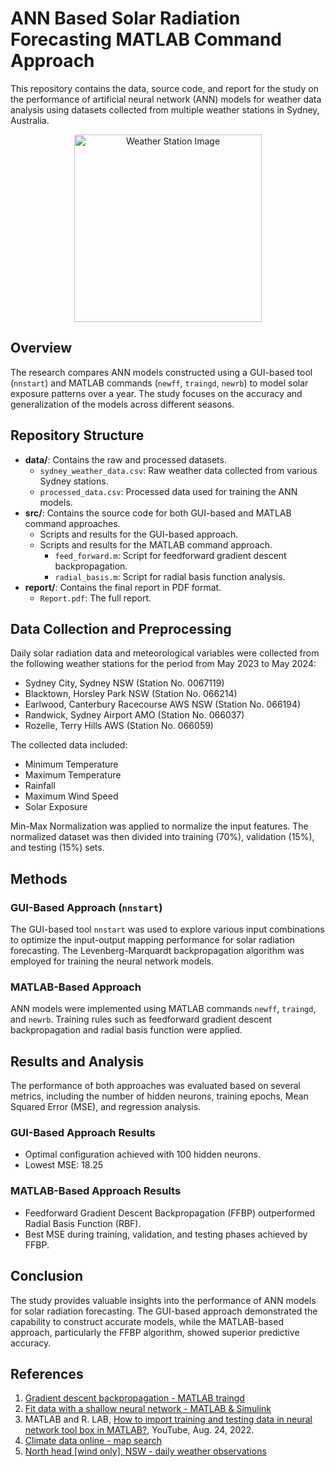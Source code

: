 # ANN Based Solar Radiation Forecasting MATLAB Command Approach

This repository contains the data, source code, and report for the study on the performance of artificial neural network (ANN) models for weather data analysis using datasets collected from multiple weather stations in Sydney, Australia.

<div align="center">
  <img src="https://github.com/Dulajay/ANN-Based-Solar-Radiation-Forecasting-MATLAB-Command-Approaches/assets/151004273/1bf74085-3c84-4dbb-a115-58647f24e3e5" alt="Weather Station Image" width="300" height="300">
</div>

## Overview

The research compares ANN models constructed using a GUI-based tool (`nnstart`) and MATLAB commands (`newff`, `traingd`, `newrb`) to model solar exposure patterns over a year. The study focuses on the accuracy and generalization of the models across different seasons.

## Repository Structure

- **data/**: Contains the raw and processed datasets.
  - `sydney_weather_data.csv`: Raw weather data collected from various Sydney stations.
  - `processed_data.csv`: Processed data used for training the ANN models.
- **src/**: Contains the source code for both GUI-based and MATLAB command approaches.
  - Scripts and results for the GUI-based approach.
  - Scripts and results for the MATLAB command approach.
    - `feed_forward.m`: Script for feedforward gradient descent backpropagation.
    - `radial_basis.m`: Script for radial basis function analysis.
- **report/**: Contains the final report in PDF format.
  - `Report.pdf`: The full report.

## Data Collection and Preprocessing

Daily solar radiation data and meteorological variables were collected from the following weather stations for the period from May 2023 to May 2024:

- Sydney City, Sydney NSW (Station No. 0067119)
- Blacktown, Horsley Park NSW (Station No. 066214)
- Earlwood, Canterbury Racecourse AWS NSW (Station No. 066194)
- Randwick, Sydney Airport AMO (Station No. 066037)
- Rozelle, Terry Hills AWS (Station No. 066059)

The collected data included:
- Minimum Temperature
- Maximum Temperature
- Rainfall
- Maximum Wind Speed
- Solar Exposure

Min-Max Normalization was applied to normalize the input features. The normalized dataset was then divided into training (70%), validation (15%), and testing (15%) sets.

## Methods

### GUI-Based Approach (`nnstart`)

The GUI-based tool `nnstart` was used to explore various input combinations to optimize the input-output mapping performance for solar radiation forecasting. The Levenberg-Marquardt backpropagation algorithm was employed for training the neural network models.

### MATLAB-Based Approach

ANN models were implemented using MATLAB commands `newff`, `traingd`, and `newrb`. Training rules such as feedforward gradient descent backpropagation and radial basis function were applied.

## Results and Analysis

The performance of both approaches was evaluated based on several metrics, including the number of hidden neurons, training epochs, Mean Squared Error (MSE), and regression analysis.

### GUI-Based Approach Results

- Optimal configuration achieved with 100 hidden neurons.
- Lowest MSE: 18.25

### MATLAB-Based Approach Results

- Feedforward Gradient Descent Backpropagation (FFBP) outperformed Radial Basis Function (RBF).
- Best MSE during training, validation, and testing phases achieved by FFBP.

## Conclusion

The study provides valuable insights into the performance of ANN models for solar radiation forecasting. The GUI-based approach demonstrated the capability to construct accurate models, while the MATLAB-based approach, particularly the FFBP algorithm, showed superior predictive accuracy.

## References

1. [Gradient descent backpropagation - MATLAB traingd](https://www.mathworks.com/help/deeplearning/ref/traingd.html)
2. [Fit data with a shallow neural network - MATLAB & Simulink](https://www.mathworks.com/help/deeplearning/gs/fit-data-with-a-neural-network.html)
3. MATLAB and R. LAB, [How to import training and testing data in neural network tool box in MATLAB?](https://www.youtube.com/watch?v=tXBmdselGzE), YouTube, Aug. 24, 2022.
4. [Climate data online - map search](http://www.bom.gov.au/climate/data/)
5. [North head [wind only], NSW - daily weather observations](http://www.bom.gov.au/climate/dwo/IDCJDW2192.latest.shtml)

